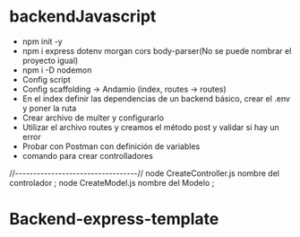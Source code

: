 # backendJavascript

- npm init -y 
- npm i express dotenv morgan cors body-parser(No se puede nombrar el proyecto igual)
- npm i -D nodemon 
- Config script
- Config scaffolding -> Andamio (index, routes -> routes)
- En el index definir las dependencias de un backend básico, crear el .env y poner la ruta
- Crear archivo de multer y configurarlo
- Utilizar el archivo routes y creamos el método post y validar si hay un error
- Probar con Postman con definición de variables 
- comando para crear controlladores 

//----------------------------------//
node CreateController.js nombre del controlador ;
node CreateModel.js nombre del Modelo ;
# Backend-express-template
